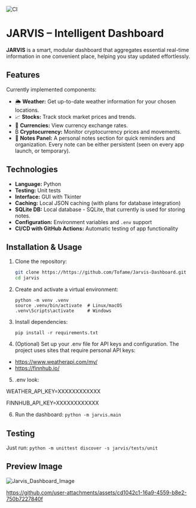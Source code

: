 ![CI](https://github.com/Tofame/Jarvis-Dashboard/actions/workflows/ci.yml/badge.svg)

# JARVIS – Intelligent Dashboard

**JARVIS** is a smart, modular dashboard that aggregates essential real-time information in one convenient place, helping you stay updated effortlessly.

## Features

Currently implemented components:
- 🌦️ **Weather:** Get up-to-date weather information for your chosen locations.
- 📈 **Stocks:** Track stock market prices and trends.
- 💱 **Currencies:** View currency exchange rates.
- ₿ **Cryptocurrency:** Monitor cryptocurrency prices and movements.
- 📝 **Notes Panel:** A personal notes section for quick reminders and organization. Every note can be either persistent (seen on every app launch, or temporary).

## Technologies

- **Language:** Python  
- **Testing:** Unit tests
- **Interface:** GUI with Tkinter
- **Caching:** Local JSON caching (with plans for database integration)
- **SQLite DB:** Local database - SQLite, that currently is used for storing notes.
- **Configuration:** Environment variables and `.env` support
- **CI/CD with GitHub Actions:** Automatic testing of app functionality 

## Installation & Usage

1. Clone the repository:  
   ```bash
   git clone https://https://github.com/Tofame/Jarvis-Dashboard.git
   cd jarvis
   ```
2. Create and activate a virtual environment:
   ```
   python -m venv .venv
   source .venv/bin/activate  # Linux/macOS  
   .venv\Scripts\activate     # Windows
   ```
3. Install dependencies:
   ```
   pip install -r requirements.txt
   ```
4. (Optional) Set up your .env file for API keys and configuration.
The project uses sites that require personal API keys:
- https://www.weatherapi.com/my/
- https://finnhub.io/

5. .env look:

WEATHER_API_KEY=XXXXXXXXXXXX

FINNHUB_API_KEY=XXXXXXXXXXXX

6. Run the dashboard:
```python -m jarvis.main```

## Testing
Just run:
```python -m unittest discover -s jarvis/tests/unit```

## Preview Image

![Jarvis_Dashboard_Image](https://github.com/user-attachments/assets/3fde64a3-7032-42d1-8aed-2ad34a8e1192)

https://github.com/user-attachments/assets/cd1042c1-16a9-4559-b8e2-750b7227840f



